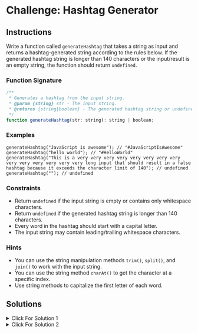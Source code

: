 # Challenge: Hashtag Generator

## Instructions

Write a function called `generateHashtag` that takes a string as input and returns a hashtag-generated string according to the rules below. If the generated hashtag string is longer than 140 characters or the input/result is an empty string, the function should return `undefined`.

### Function Signature

```js
/**
 * Generates a hashtag from the input string.
 * @param {string} str - The input string.
 * @returns {string|boolean} - The generated hashtag string or undefined.
 */
function generateHashtag(str: string): string | boolean;
```

### Examples

```JS
generateHashtag("JavaScript is awesome"); // "#JavaScriptIsAwesome"
generateHashtag("hello world"); // "#HelloWorld"
generateHashtag("This is a very very very very very very very very very very very very very very long input that should result in a false hashtag because it exceeds the character limit of 140"); // undefined
generateHashtag(""); // undefined
```

### Constraints

- Return `undefined` if the input string is empty or contains only whitespace characters.
- Return `undefined` if the generated hashtag string is longer than 140 characters.
- Every word in the hashtag should start with a capital letter.
- The input string may contain leading/trailing whitespace characters.

### Hints

- You can use the string manipulation methods `trim()`, `split()`, and `join()` to work with the input string.
- You can use the string method `charAt()` to get the character at a specific index.
- Use string methods to capitalize the first letter of each word.

## Solutions

<details>
  <summary>Click For Solution 1</summary>

```js
export function generateHashtag(str: string): string | undefined {
  if (str.trim() === '') {
    return undefined;
  }
  const words = str.trim().split(/\s+/);
  const capitalizedWords = words.map(
    (word) => word.charAt(0).toLocaleUpperCase() + word.slice(1)
  );

  const hashtag = '#' + capitalizedWords.join('');
  return hashtag.length > 140 ? undefined : hashtag;
}
```

### Explanation

- Check if the input string is empty or contains only whitespace characters. If so, return `undefined`.
- Split the input string into an array of words using the `split()` method. The `split()` method accepts a regular expression as an argument. The regular expression `/\s+/` matches one or more whitespace characters.
- Use the `map()` method to create a new array of capitalized words. The `map()` method accepts a callback function as an argument. The callback function is called for each element in the array. The callback function accepts the current element as an argument. The callback function returns the capitalized word.
- Join the capitalized words into a string using the `join()` method. The `join()` method accepts a string as an argument. The string is used to join the elements of the array. In this case, we want to join the elements of the array without any characters between them.
- Check if the generated hashtag string is longer than 140 characters. If so, return `undefined`.
- Return the generated hashtag string.

</details>

<details>
  <summary>Click For Solution 2</summary>

```js
export function generateHashtag(str: string): string | undefined {
  const hashtag = str.split(' ').reduce(function (tag, word) {
    return tag + word.charAt(0).toLocaleUpperCase() + word.substring(1);
  }, '#');

  return hashtag.length === 1 || hashtag.length > 140 ? undefined : hashtag;
}
```

### Explanation

- Split the input string into an array of words using the `split()` method.
- Use the `reduce()` method to create the hashtag string. We are passing the `#` character as the initial value of the accumulator. Then we are concatenating the accumulator with the capitalized word and then concatenating that with the rest of the word. We do this for each word in the array.
- Check if the generated hashtag string is longer than 140 characters. If so, return `undefined`.
- Return the generated hashtag string.

</details>
